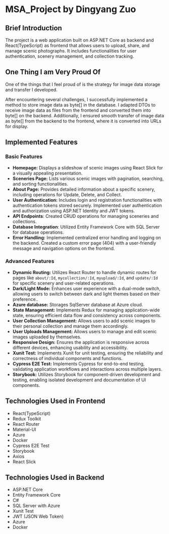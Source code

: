 # MSA_Project by Dingyang Zuo

## Brief Introduction
The project is a web application built on ASP.NET Core as backend and React(TypeScript) as frontend that allows users to upload, share, and manage scenic  photographs. It includes functionalities for user authentication, scenery management, and collection tracking.

## One Thing I am Very Proud Of
One of the things that I feel proud of is the strategy for image data storage and transfer I developed.

After encountering several challenges, I successfully implemented a method to store image data as byte[] in the database. I adapted DTOs to receive image data as files from the frontend and converted them into byte[] on the backend. Additionally, I ensured smooth transfer of image data as byte[] from the backend to the frontend, where it is converted into URLs for display.

## Implemented Features

### Basic Features
- **Homepage:** Displays a slideshow of scenic images using React Slick for a visually appealing presentation.
- **Sceneries Page:** Lists various scenic images with pagination, searching, and sorting functionalities.
- **About Page:** Provides detailed information about a specific scenery, including operations for Update, Delete, and Collect.
- **User Authentication:** Includes login and registration functionalities with authentication tokens stored securely. Implemented user authentication and authorization using ASP.NET Identity and JWT tokens.
- **API Endpoints**: Created CRUD operations for managing sceneries and collections.
- **Database Integration**: Utilized Entity Framework Core with SQL Server for database operations.
- **Error Handling:** Implemented centralized error handling and logging on the backend. Created a custom error page (404) with a user-friendly message and navigation options on the frontend.

### Advanced Features
- **Dynamic Routing:** Utilizes React Router to handle dynamic routes for pages like `about/:Id`, `mycollection/:Id`, `myupload/:Id`, and `update/:Id` for specific scenery and user-related operations.
- **Dark/Light Mode:** Enhances user experience with a dual-mode switch, allowing users to switch between dark and light themes based on their preference..
- **Azure database:** Storages SqlServer database at Azure cloud.
- **State Management:** Implements Redux for managing application-wide state, ensuring efficient data flow and consistency across components.
- **User Collection Management:** Allows users to add scenic images to their personal collection and manage them accordingly.
- **User Uploads Management:** Allows users to manage and edit scenic images uploaded by themselves.
- **Responsive Design:** Ensures the application is responsive across different devices, enhancing usability and accessibility.
- **Xunit Test:** Implements Xunit for unit testing, ensuring the reliability and correctness of individual components and functions.
- **Cypress E2E Test:** Implements Cypress for end-to-end testing, validating application workflows and interactions across multiple layers.
- **Storybook:** Utilizes Storybook for component-driven development and testing, enabling isolated development and documentation of UI components.

## Technologies Used in Frontend
- React(TypeScript)
- Redux Toolkit
- React Router
- Material-UI
- Azure
- Docker
- Cypress E2E Test
- Storybook
- Axios
- React Slick

## Technologies Used in Backend
- ASP.NET Core
- Entity Framework Core
- C#
- SQL Server with Azure
- Xunit Test
- JWT (JSON Web Token)
- Azure
- Docker

